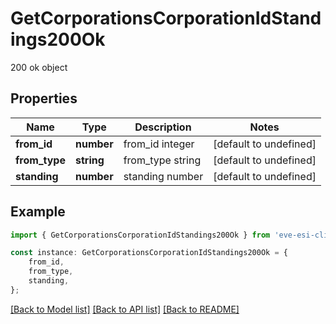 # GetCorporationsCorporationIdStandings200Ok

200 ok object

## Properties

Name | Type | Description | Notes
------------ | ------------- | ------------- | -------------
**from_id** | **number** | from_id integer | [default to undefined]
**from_type** | **string** | from_type string | [default to undefined]
**standing** | **number** | standing number | [default to undefined]

## Example

```typescript
import { GetCorporationsCorporationIdStandings200Ok } from 'eve-esi-client-ts';

const instance: GetCorporationsCorporationIdStandings200Ok = {
    from_id,
    from_type,
    standing,
};
```

[[Back to Model list]](../README.md#documentation-for-models) [[Back to API list]](../README.md#documentation-for-api-endpoints) [[Back to README]](../README.md)
